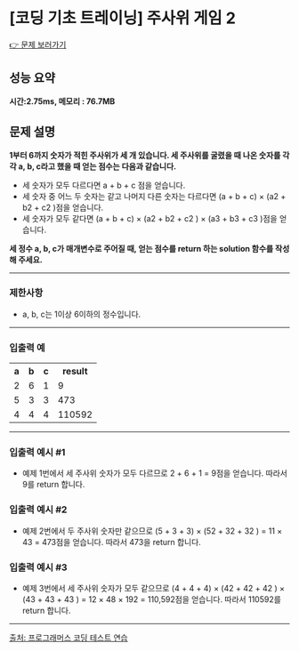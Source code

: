 <h1>[코딩 기초 트레이닝] 주사위 게임 2</h1>

<a href="https://school.programmers.co.kr/learn/courses/30/lessons/181930">👉 문제 보러가기</a>

<h2>성능 요약</h2>
<b>시간:2.75ms, 메모리 : 76.7MB</b>

<h2>문제 설명</h2>
<b>1부터 6까지 숫자가 적힌 주사위가 세 개 있습니다. 세 주사위를 굴렸을 때 나온 숫자를 각각 a, b, c라고 했을 때 얻는 점수는 다음과 같습니다.</b><br>

<ul>
    <li>세 숫자가 모두 다르다면 a + b + c 점을 얻습니다.</li>
    <li>세 숫자 중 어느 두 숫자는 같고 나머지 다른 숫자는 다르다면 (a + b + c) × (a2 + b2 + c2 )점을 얻습니다.</li>
    <li>세 숫자가 모두 같다면 (a + b + c) × (a2 + b2 + c2 ) × (a3 + b3 + c3 )점을 얻습니다.</li>
</ul>
<b>세 정수 a, b, c가 매개변수로 주어질 때, 얻는 점수를 return 하는 solution 함수를 작성해 주세요.</b><br>

<hr>

<h3>제한사항</h3>
<ul>
    <li>a, b, c는 1이상 6이하의 정수입니다.</li>
</ul>

<hr>

<h3>입출력 예</h3>
<table>
    <tr>
        <th>a</th>
        <th>b</th>
        <th>c</th>
        <th>result</th>
    </tr>
    <tr>
        <td>2</td>
        <td>6</td>
        <td>1</td>
        <td>9</td>
    </tr>
    <tr>
        <td>5</td>
        <td>3</td>
        <td>3</td>
        <td>473</td>
    </tr>
    <tr>
        <td>4</td>
        <td>4</td>
        <td>4</td>
        <td>110592</td>
    </tr>
</table>

<hr>

<h3>입출력 예시 #1</h3>
<ul>
    <li>예제 1번에서 세 주사위 숫자가 모두 다르므로 2 + 6 + 1 = 9점을 얻습니다. 따라서 9를 return 합니다.</li>
</ul>

<h3>입출력 예시 #2</h3>
<ul>
    <li>예제 2번에서 두 주사위 숫자만 같으므로 (5 + 3 + 3) × (52 + 32 + 32 ) = 11 × 43 = 473점을 얻습니다. 따라서 473을 return 합니다.</li>
</ul>

<h3>입출력 예시 #3</h3>
<ul>
    <li>예제 3번에서 세 주사위 숫자가 모두 같으므로 (4 + 4 + 4) × (42 + 42 + 42 ) × (43 + 43 + 43 ) = 12 × 48 × 192 = 110,592점을 얻습니다. 따라서 110592를 return 합니다.</li>
</ul>


<hr>

<a href="https://school.programmers.co.kr/">출처: 프로그래머스 코딩 테스트 연습 </a>